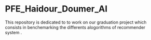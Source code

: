 # PFE_Haidour_Doumer_AI
This repository is dedicated to to work on our graduation project which consists in benchemarking the differents alogorithms of recommender system .
